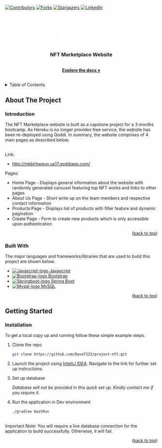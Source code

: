 <a name="readme-top"></a>

<!-- PROJECT SHIELDS -->
<!--
*** I'm using markdown "reference style" links for readability.
*** Reference links are enclosed in brackets [ ] instead of parentheses ( ).
*** See the bottom of this document for the declaration of the reference variables
*** for contributors-url, forks-url, etc. This is an optional, concise syntax you may use.
*** https://www.markdownguide.org/basic-syntax/#reference-style-links
-->
[![Contributors][contributors-shield]][contributors-url]
[![Forks][forks-shield]][forks-url]
[![Stargazers][stars-shield]][stars-url]
[![LinkedIn][linkedin-shield]][linkedin-url]



<!-- PROJECT LOGO -->
<br />
<div align="center">
  <a href="http://mkbjrhwqvo.us17.qoddiapp.com/">
    <img src="https://github.com/DaveT123/project-nft/blob/main/src/main/resources/static/images/brand-logo-white.png" alt="Logo" width="140" height="80">
  </a>

  <h3 align="center">NFT Marketplace Website</h3>

  <p align="center">
    <br />
    <a href="#about-the-project"><strong>Explore the docs »</strong></a>
    <br />
    <br />
  </p>
</div>



<!-- TABLE OF CONTENTS -->
<details>
  <summary>Table of Contents</summary>
  <ol>
    <li>
      <a href="#about-the-project">About The Project</a>
      <ul>
        <li><a href="#introduction">Introduction</a></li>
        <li><a href="#built-with">Built With</a></li>
      </ul>
    </li>
    <li>
      <a href="#getting-started">Getting Started</a>
      <ul>
        <li><a href="#installation">Installation</a></li>
      </ul>
    </li>
  </ol>
</details>



<!-- ABOUT THE PROJECT -->
## About The Project

### Introduction

The NFT Marketplace website is built as a capstone project for a 3 months bootcamp. As Heroku is no longer provides free service, 
the website has been re-deployed using Qoddi. In summary, the website comprises of 4 main pages as described below.

<br />
Link: 

* http://mkbjrhwqvo.us17.qoddiapp.com/

Pages:
* Home Page - Displays general information about the website with randomly generated carousel featuring top NFT works and links to other pages
* About Us Page - Short write up on the team members and respective contact information
* Products Page - Displays list of products with filter feature and dynamic pagination
* Create Page - Form to create new products which is only accessible upon authentication

<p align="right">(<a href="#readme-top">back to top</a>)</p>



### Built With

The major languages and frameworks/libraries that are used to build this project are shown below.

* <a href="https://www.javascript.com/">
    <img src="https://cdn-icons-png.flaticon.com/512/5968/5968292.png" alt="Javascript-logo" width="25" height="25"> Javascript
  </a>
* <a href="https://getbootstrap.com">
    <img src="https://cdn-icons-png.flaticon.com/512/5968/5968672.png" alt="Bootstrap-logo" width="25" height="25"> Bootstrap
  </a>
* <a href="https://spring.io/">
    <img src="https://spring.io/img/logos/spring-initializr.svg" alt="Springboot-logo" width="25" height="25"> Spring Boot
  </a>
* <a href="https://www.mysql.com/">
    <img src="https://www.mysql.com/common/logos/logo-mysql-170x115.png" alt="Mysql-logo" width="25" height="25"> MySQL
  </a>

<p align="right">(<a href="#readme-top">back to top</a>)</p>



<!-- GETTING STARTED -->
## Getting Started

### Installation

To get a local copy up and running follow these simple example steps.

1. Clone the repo
   ```sh
   git clone https://github.com/DaveT123/project-nft.git
   ```
2. Launch the project using [IntelliJ IDEA](https://spring.io/guides/gs/intellij-idea/). Navigate to the link for further set up instructions. 

3. Set up database
   
   _Database will not be provided in this quick set up. Kindly contact me if you require it._
   
4. Run the application in Dev environment
   ```sh
   ./gradlew bootRun
   ```

<br />   
Important Note: You will require a live database connection for the application to build successfully. Otherwise, it will fail.

<p align="right">(<a href="#readme-top">back to top</a>)</p>



<!-- MARKDOWN LINKS & IMAGES -->
<!-- https://www.markdownguide.org/basic-syntax/#reference-style-links -->
[contributors-shield]: https://img.shields.io/github/contributors/DaveT123/project-nft.svg?style=for-the-badge
[contributors-url]: https://github.com/DaveT123/project-nft/graphs/contributors
[forks-shield]: https://img.shields.io/github/forks/DaveT123/project-nft.svg?style=for-the-badge
[forks-url]: https://github.com/DaveT123/project-nft/network/members
[stars-shield]: https://img.shields.io/github/stars/DaveT123/project-nft.svg?style=for-the-badge
[stars-url]: https://github.com/DaveT123/project-nft/stargazers
[linkedin-shield]: https://img.shields.io/badge/-LinkedIn-black.svg?style=for-the-badge&logo=linkedin&colorB=555
[linkedin-url]: https://www.linkedin.com/in/dave-tan-a63875237/

[Bootstrap-icon]: https://cdn-icons-png.flaticon.com/512/5968/5968672.png
[Bootstrap-url]: https://getbootstrap.com
[Springboot-icon]: https://spring.io/images/projects/spring-edf462fec682b9d48cf628eaf9e19521.svg
[Springboot-url]: https://spring.io/
